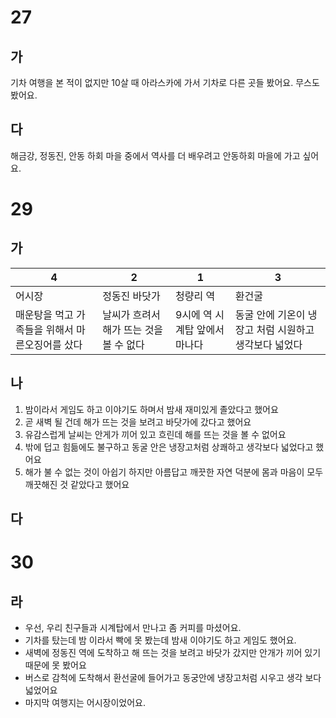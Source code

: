 # 27
## 가
기차 여행을 본 적이 없지만 10살 때 아라스카에 가서 기차로 다른 곳들 봤어요. 무스도 봤어요.

## 다
해금강, 정동진, 안동 하회 마을 중에서 역사를 더 배우려고 안동하회 마을에 가고 싶어요.

# 29
## 가

| 4                          | 2                       | 1                 | 3                              |
| -------------------------- | ----------------------- | ----------------- | ------------------------------ |
| 어시장                        | 정동진 바닷가                 | 청량리 역             | 환건굴                            |
| 매운탕을 먹고 가족들을 위해서 마른오징어를 샀다 | 날씨가 흐려서 해가 뜨는 것을 볼 수 없다 | 9시에 역 시계탑 앞에서 마나다 | 동굴 안에 기온이 냉장고 처럼 시원하고 생각보다 넓었다 |
## 나
1. 밤이라서 게임도 하고 이야기도 하며서 밤새 재미있게 졸았다고 했어요
2. 곧 새벽 될 건데 해가 뜨는 것을 보려고 바닷가에 갔다고 했어요
3. 유감스럽게 날씨는 안게가 끼어 있고 흐린데 해를 뜨는 것을 볼 수 없어요
4. 밖에 덥고 힘듦에도 불구하고 동굴 안은 냉장고처럼 상쾌하고 생각보다 넓었다고 했어요
5. 해가 불 수 없는 것이 아쉽기 하지만 아름답고 깨끗한 자연 덕분에 몸과 마음이 모두 깨끗해진 것 같았다고 했어요

## 다
# 30
## 라
* 우선, 우리 친구들과 시계탑에서 만나고 좀 커피를 마셨어요.
* 기차를 탔는데 밤 이라서 빡에 못 봤는데 밤새 이야기도 하고 게임도 했어요.
* 새벽에 정동진 역에 도착하고 해 뜨는 것을 보려고 바닷가 갔지만 안개가 끼어 있기 때문에 못 봤어요
* 버스로 감척에 도착해서 환선굴에 들어가고 동궁안에 냉장고처럼 시우고 생각 보다 넓었어요
* 마지막 여행지는 어시장이었어요. 
